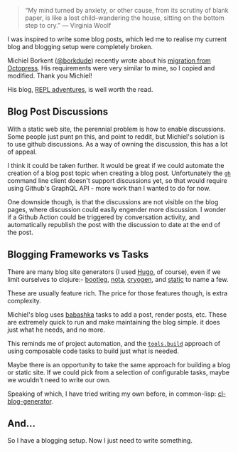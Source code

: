 > “My mind turned by anxiety, or other cause, from its scrutiny of blank
> paper, is like a lost child–wandering the house, sitting on the bottom
> step to cry.”  — Virginia Woolf

I was inspired to write some blog posts, which led me to realise my
current blog and blogging setup were completely broken.

Michiel Borkent ([@borkdude](https://twitter.com/borkdude)) recently
wrote about his
[migration from Octopress](https://blog.michielborkent.nl/migrating-octopress-to-babashka.html).
His requirements were very similar to mine, so I copied and modified.
Thank you Michiel!

His blog, [REPL adventures](https://blog.michielborkent.nl/), is well
worth the read.

## Blog Post Discussions

With a static web site, the perennial problem is how to enable
discussions.  Some people just punt pn this, and point to reddit, but
Michiel's solution is to use github discussions.  As a way of owning the
discussion, this has a lot of appeal.

I think it could be taken further.  It would be great if we could
automate the creation of a blog post topic when creating a blog post.
Unfortunately the [`gh`](https://cli.github.com/) command line client
doesn't support discussions yet, so that would require using Github's
GraphQL API - more work than I wanted to do for now.

One downside though, is that the discussions are not visible on the blog
pages, where discussion could easily engender more discussion. I wonder
if a Github Action could be triggered by conversation activity, and
automatically republish the post with the discussion to date at the end
of the post.


## Blogging Frameworks vs Tasks

There are many blog site generators (I used [Hugo](https://gohugo.io/),
of course), even if we limit ourselves to clojure:-
[bootleg](https://github.com/retrogradeorbit/bootleg),
[nota](https://github.com/rafaeldelboni/nota),
[cryogen](https://github.com/cryogen-project/cryogen), and
[static](https://github.com/nakkaya/static) to name a few.

These are usually feature rich.  The price for those features though, is
extra complexity.

Michiel's blog uses [babashka](https://book.babashka.org/) tasks to add
a post, render posts, etc. These are extremely quick to run and make
maintaining the blog simple.  it does just what he needs, and no more.

This reminds me of project automation, and the
[`tools.build`](https://clojure.org/guides/tools_build) approach of
using composable code tasks to build just what is needed.

Maybe there is an opportunity to take the same approach for building a
blog or static site. If we could pick from a selection of configurable
tasks, maybe we wouldn't need to write our own.

Speaking of which, I have tried writing my own before, in common-lisp:
[cl-blog-generator](http://github.com/hugoduncan/cl-blog-generator).

## And…

So I have a blogging setup.  Now I just need to write something.
